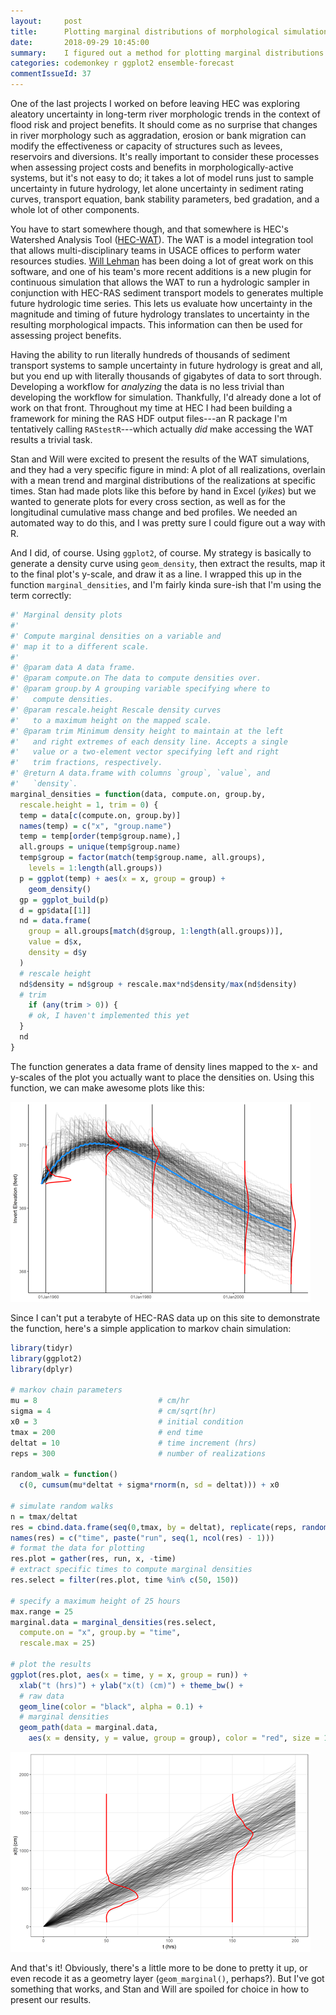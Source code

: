 ```yaml
---
layout:     post
title:      Plotting marginal distributions of morphological simulation results (and anything else) with ggplot2
date:       2018-09-29 10:45:00
summary:    I figured out a method for plotting marginal distributions on top of ensemble data of morphological simulations in R using ggplot2.
categories: codemonkey r ggplot2 ensemble-forecast
commentIssueId: 37
---
```


One of the last projects I worked on before leaving HEC was exploring
aleatory uncertainty in long-term river morphologic trends in the context
of flood risk and project benefits. It should come as no surprise that changes
in river morphology such as aggradation, erosion or bank migration can 
modify the effectiveness or capacity of structures such as levees, reservoirs 
and diversions. It's really important to consider these processes when 
assessing project costs and benefits in morphologically-active systems, 
but it's not easy to do; it takes a lot of model runs just to sample 
uncertainty in future hydrology, let alone uncertainty in sediment rating 
curves, transport equation, bank stability parameters, bed gradation, and
a whole lot of other components. 

You have to start somewhere though, and that somewhere is HEC's
Watershed Analysis Tool
([HEC-WAT](http://www.hec.usace.army.mil/software/hec-wat/)). The WAT 
is a model integration tool that allows multi-disciplinary teams in USACE 
offices to perform water resources studies. 
[Will Lehman](https://www.linkedin.com/in/william-lehman-05abb86b) 
has been doing
a lot of great work on this software, and one of his team's more recent 
additions is a new plugin for continuous simulation that allows the WAT 
to run a hydrologic sampler in conjunction with HEC-RAS sediment transport 
models to generates multiple future hydrologic time series. This lets us
evaluate how uncertainty in the magnitude and timing of future hydrology
translates to uncertainty in the resulting morphological impacts. This 
information can then be used for assessing project benefits.

Having the ability to run literally hundreds of thousands of sediment 
transport systems to sample uncertainty in future hydrology is great 
and all, but you end up with literally thousands of gigabytes of data
to sort through. Developing a workflow for *analyzing* the data is no
less trivial than developing the workflow for simulation. Thankfully,
I'd already done a lot of work on that front. Throughout my time at HEC
I had been building a framework for mining the RAS HDF output files---an 
R package I'm tentatively calling `RAStestR`---which actually *did* make 
accessing the WAT results a trivial task.

Stan and Will were excited to present the results of the WAT simulations,
and they had a very specific figure in mind: A plot of all realizations, 
overlain with a mean trend and marginal distributions of the 
realizations at specific times. Stan had made plots like this before
by hand in Excel (*yikes*) but we wanted to generate plots for
every cross section, as well as for the longitudinal cumulative mass 
change and bed profiles. We needed an automated way to do this, and I
was pretty sure I could figure out a way with R.

And I did, of course. Using `ggplot2`, of course. My strategy is 
basically to generate a density curve using `geom_density`, then 
extract the results, map it to the final plot's y-scale, and draw 
it as a line. I wrapped this up in the function `marginal_densities`, 
and I'm fairly kinda sure-ish that I'm using the term correctly:

```r
#' Marginal density plots
#'
#' Compute marginal densities on a variable and 
#' map it to a different scale.
#'
#' @param data A data frame.
#' @param compute.on The data to compute densities over.
#' @param group.by A grouping variable specifying where to
#'   compute densities.
#' @param rescale.height Rescale density curves
#'   to a maximum height on the mapped scale.
#' @param trim Minimum density height to maintain at the left 
#'   and right extremes of each density line. Accepts a single 
#'   value or a two-element vector specifying left and right 
#'   trim fractions, respectively.
#' @return A data.frame with columns `group`, `value`, and 
#'   `density`.
marginal_densities = function(data, compute.on, group.by,
  rescale.height = 1, trim = 0) {
  temp = data[c(compute.on, group.by)]
  names(temp) = c("x", "group.name")
  temp = temp[order(temp$group.name),]
  all.groups = unique(temp$group.name)
  temp$group = factor(match(temp$group.name, all.groups),
    levels = 1:length(all.groups))
  p = ggplot(temp) + aes(x = x, group = group) +
    geom_density()
  gp = ggplot_build(p)
  d = gp$data[[1]]
  nd = data.frame(
    group = all.groups[match(d$group, 1:length(all.groups))],
    value = d$x,
    density = d$y
  )
  # rescale height
  nd$density = nd$group + rescale.max*nd$density/max(nd$density)
  # trim
	if (any(trim > 0)) {
    # ok, I haven't implemented this yet
  }
  nd
}
```

The function generates a data frame of density lines mapped 
to the x- and y-scales of the plot you actually want to place the
densities on. Using this function, we can make awesome plots
like this:

![Realizations of bed elevation change through time at a single cross-section](/images/2018-10-01-InverElev.png)

Since I can't put a terabyte of HEC-RAS data up on this site
to demonstrate the function, here's a simple application
to markov chain simulation:

```r
library(tidyr)
library(ggplot2)
library(dplyr)

# markov chain parameters
mu = 8                           # cm/hr
sigma = 4                        # cm/sqrt(hr)
x0 = 3                           # initial condition
tmax = 200                       # end time
deltat = 10                      # time increment (hrs)
reps = 300                       # number of realizations

random_walk = function() 
  c(0, cumsum(mu*deltat + sigma*rnorm(n, sd = deltat))) + x0

# simulate random walks
n = tmax/deltat
res = cbind.data.frame(seq(0,tmax, by = deltat), replicate(reps, random_walk()))
names(res) = c("time", paste("run", seq(1, ncol(res) - 1)))
# format the data for plotting
res.plot = gather(res, run, x, -time)
# extract specific times to compute marginal densities
res.select = filter(res.plot, time %in% c(50, 150))

# specify a maximum height of 25 hours
max.range = 25
marginal.data = marginal_densities(res.select,
  compute.on = "x", group.by = "time",
  rescale.max = 25)

# plot the results    
ggplot(res.plot, aes(x = time, y = x, group = run)) + 
  xlab("t (hrs)") + ylab("x(t) (cm)") + theme_bw() +
  # raw data
  geom_line(color = "black", alpha = 0.1) + 
  # marginal densities
  geom_path(data = marginal.data,
    aes(x = density, y = value, group = group), color = "red", size = 1)
```

![Realizations of a random walk with marginal distributions](/images/2018-10-01-markov-marginal.png)

And that's it! Obviously, there's a little more to be done
to pretty it up, or even recode it as a geometry layer
(`geom_marginal()`, perhaps?). But I've got something that
works, and Stan and Will are spoiled for choice in how to
present our results.
